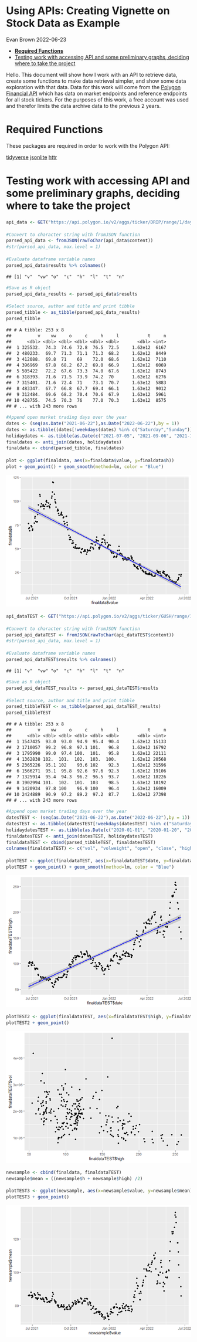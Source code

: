 Using APIs: Creating Vignette on Stock Data as Example
================
Evan Brown
2022-06-23

-   [**Required Functions**](#required-functions)
-   [Testing work with accessing API and some preliminary graphs,
    deciding where to take the
    project](#testing-work-with-accessing-api-and-some-preliminary-graphs-deciding-where-to-take-the-project)

Hello. This document will show how I work with an API to retrieve data,
create some functions to make data retrieval simpler, and show some data
exploration with that data. Data for this work will come from the
[Polygon Financial API](https://polygon.io/docs/stocks/getting-started)
which has data on market endpoints and reference endpoints for all stock
tickers. For the purposes of this work, a free account was used and
therefor limits the data archive data to the previous 2 years.

# **Required Functions**

These packages are required in order to work with the Polygon API:

[tidyverse](https://www.tidyverse.org/packages/)
[jsonlite](https://cran.r-project.org/web/packages/jsonlite/index.html)
[httr](https://cran.r-project.org/web/packages/httr/vignettes/quickstart.html)

# Testing work with accessing API and some preliminary graphs, deciding where to take the project

``` r
api_data <- GET("https://api.polygon.io/v2/aggs/ticker/DRIP/range/1/day/2021-06-22/2022-06-22?adjusted=true&sort=asc&limit=5000&apiKey=OrlbxnjeCyqGDGkKtpIqxKKs0f8Eh77C")

#Convert to character string with fromJSON function
parsed_api_data <- fromJSON(rawToChar(api_data$content))
#str(parsed_api_data, max.level = 1)

#Evaluate dataframe variable names
parsed_api_data$results %>% colnames()
```

    ## [1] "v"  "vw" "o"  "c"  "h"  "l"  "t"  "n"

``` r
#Save as R object
parsed_api_data_results <- parsed_api_data$results

#Select source, author and title and print tibble
parsed_tibble <- as_tibble(parsed_api_data_results)
parsed_tibble
```

    ## # A tibble: 253 x 8
    ##          v    vw     o     c     h     l           t     n
    ##      <dbl> <dbl> <dbl> <dbl> <dbl> <dbl>       <dbl> <int>
    ##  1 325532.  74.3  74.6  72.8  76.5  72.5     1.62e12  6167
    ##  2 480233.  69.7  71.3  71.1  71.3  68.2     1.62e12  8449
    ##  3 412088.  69.8  71    69    72.0  68.6     1.62e12  7110
    ##  4 396969   67.8  68.2  67.2  69.0  66.9     1.62e12  6069
    ##  5 505422   72.2  67.6  73.3  74.0  67.6     1.62e12  8743
    ##  6 318393.  71.6  71.5  73.9  74.2  70       1.62e12  6276
    ##  7 315401.  71.6  72.4  71    73.1  70.7     1.63e12  5883
    ##  8 483347.  67.7  66.8  67.7  69.4  66.1     1.63e12  9012
    ##  9 312484.  69.6  68.2  70.4  70.6  67.9     1.63e12  5961
    ## 10 428755.  74.5  70.3  76    77.0  70.3     1.63e12  8575
    ## # ... with 243 more rows

``` r
#Append open market trading days over the year
dates <- (seq(as.Date("2021-06-22"),as.Date("2022-06-22"),by = 1))
dates <- as.tibble((dates[!weekdays(dates) %in% c("Saturday","Sunday")]))
holidaydates <- as.tibble(as.Date(c("2021-07-05", "2021-09-06", "2021-11-25", "2021-12-24", "2022-01-17", "2022-02-21", "2022-04-15", "2022-05-30", "2022-06-20")))
finaldates <- anti_join(dates, holidaydates)
finaldata <- cbind(parsed_tibble, finaldates)

plot <- ggplot(finaldata, aes(x=finaldata$value, y=finaldata$h))
plot + geom_point() + geom_smooth(method=lm, color = "Blue")
```

![](README_files/figure-gfm/unnamed-chunk-2-1.png)<!-- -->

``` r
api_dataTEST <- GET("https://api.polygon.io/v2/aggs/ticker/GUSH/range/1/day/2021-06-22/2022-06-22?adjusted=true&sort=asc&limit=5000&apiKey=OrlbxnjeCyqGDGkKtpIqxKKs0f8Eh77C")

#Convert to character string with fromJSON function
parsed_api_dataTEST <- fromJSON(rawToChar(api_dataTEST$content))
#str(parsed_api_data, max.level = 1)

#Evaluate dataframe variable names
parsed_api_dataTEST$results %>% colnames()
```

    ## [1] "v"  "vw" "o"  "c"  "h"  "l"  "t"  "n"

``` r
#Save as R object
parsed_api_dataTEST_results <- parsed_api_dataTEST$results

#Select source, author and title and print tibble
parsed_tibbleTEST <- as_tibble(parsed_api_dataTEST_results)
parsed_tibbleTEST
```

    ## # A tibble: 253 x 8
    ##          v    vw     o     c     h     l           t     n
    ##      <dbl> <dbl> <dbl> <dbl> <dbl> <dbl>       <dbl> <int>
    ##  1 1547425  93.0  93.0  94.9  95.4  90.4     1.62e12 15133
    ##  2 1710057  99.2  96.8  97.1 101.   96.8     1.62e12 16792
    ##  3 1795990  99.0  97.4 100.  101.   95.8     1.62e12 22111
    ##  4 1362838 102.  101.  102.  103.  100.      1.62e12 20568
    ##  5 2365226  95.1 102    93.6 102    92.3     1.62e12 31596
    ##  6 1566271  95.1  95.8  92.6  97.6  92.3     1.62e12 19106
    ##  7 1325914  95.4  94.3  96.2  96.5  93.7     1.63e12 18226
    ##  8 1902994 101.  102.  101.  103    98.5     1.63e12 18192
    ##  9 1420934  97.8 100    96.9 100    96.4     1.63e12 16009
    ## 10 2424889  90.9  97.2  89.2  97.2  87.7     1.63e12 27398
    ## # ... with 243 more rows

``` r
#Append open market trading days over the year
datesTEST <- (seq(as.Date("2021-06-22"),as.Date("2022-06-22"),by = 1))
datesTEST <- as.tibble((datesTEST[!weekdays(datesTEST) %in% c("Saturday","Sunday")]))
holidaydatesTEST <- as.tibble(as.Date(c("2020-01-01", "2020-01-20", "2020-02-17", "2020-04-10", "2020-05-25", "2020-07-03", "2020-09-07", "2020-11-26", "2020-12-25", "2021-01-01", "2021-01-18", "2021-02-15", "2021-04-02", "2021-05-31", "2021-06-18", "2021-07-05", "2021-09-06", "2021-11-25", "2021-12-24", "2022-01-17", "2022-02-21", "2022-04-15", "2022-05-30", "2022-06-20")))
finaldatesTEST <- anti_join(datesTEST, holidaydatesTEST)
finaldataTEST <- cbind(parsed_tibbleTEST, finaldatesTEST)
colnames(finaldataTEST) <- c("vol", "volweight", "open", "close", "high", "low", "timestamp", "number", "date")

plotTEST <- ggplot(finaldataTEST, aes(x=finaldataTEST$date, y=finaldataTEST$high))
plotTEST + geom_point() + geom_smooth(method=lm, color = "Blue")
```

![](README_files/figure-gfm/unnamed-chunk-2-2.png)<!-- -->

``` r
plotTEST2 <- ggplot(finaldataTEST, aes(x=finaldataTEST$high, y=finaldataTEST$vol))
plotTEST2 + geom_point()
```

![](README_files/figure-gfm/unnamed-chunk-2-3.png)<!-- -->

``` r
newsample <- cbind(finaldata, finaldataTEST)
newsample$mean = ((newsample$h + newsample$high) /2)

plotTEST3 <- ggplot(newsample, aes(x=newsample$value, y=newsample$mean))
plotTEST3 + geom_point()
```

![](README_files/figure-gfm/unnamed-chunk-2-4.png)<!-- -->
